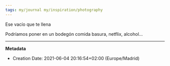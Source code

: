 ```yaml
---
tags: my/journal my/inspiration/photography
---
```

Ese vacío que te llena

Podríamos poner en un bodegón comida basura, netflix, alcohol...

---
**Metadata**
- Creation Date: 2021-06-04 20:16:54+02:00 (Europe/Madrid)
